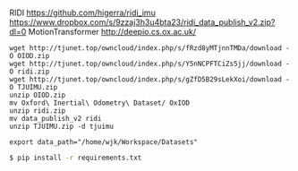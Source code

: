 ```

```

RIDI https://github.com/higerra/ridi_imu https://www.dropbox.com/s/9zzaj3h3u4bta23/ridi_data_publish_v2.zip?dl=0
MotionTransformer http://deepio.cs.ox.ac.uk/
```
wget http://tjunet.top/owncloud/index.php/s/fRzd8yMTjnnTMDa/download -O OIOD.zip
wget http://tjunet.top/owncloud/index.php/s/Y5nNCPFTCiZs5jj/download -O ridi.zip
wget http://tjunet.top/owncloud/index.php/s/gZfD5B29sLekXoi/download -O TJUIMU.zip
unzip OIOD.zip
mv Oxford\ Inertial\ Odometry\ Dataset/ OxIOD
unzip ridi.zip
mv data_publish_v2 ridi
unzip TJUIMU.zip -d tjuimu

export data_path="/home/wjk/Workspace/Datasets"
```


```bash
$ pip install -r requirements.txt
```
